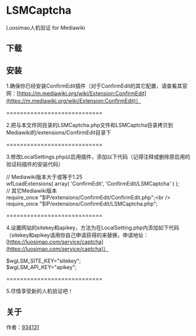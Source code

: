 # LSMCaptcha
Luosimao人机验证 for Mediawiki

## 下载

## 安装

1.确保你已经安装ConfirmEdit插件（对于ConfirmEdit的其它配置，请查看其官网：[https://m.mediawiki.org/wiki/Extension:ConfirmEdit](https://m.mediawiki.org/wiki/Extension:ConfirmEdit)）

============================

2.把与本文件同目录的LSMCaptcha.php文件和LSMCaptcha目录拷贝到Mediawiki的/extensions/ConfirmEdit目录下

============================

3.修改LocalSettings.php以启用插件，添加以下代码（记得注释或删除原启用的验证码插件的安装代码）

// Mediawiki版本大于或等于1.25<br />
wfLoadExtensions( array( 'ConfirmEdit', 'ConfirmEdit/LSMCaptcha' ) );<br />
// 其它Mediawiki版本<br />
require_once "$IP/extensions/ConfirmEdit/ConfirmEdit.php";<br />
require_once "$IP/extensions/ConfirmEdit/LSMCaptcha.php";

============================

4.设置网站的sitekey和apikey，方法为在LocalSetting.php内添加如下代码（sitekey和apikey请用你自己申请获得的来替换，申请地址：[https://luosimao.com/service/captcha](https://luosimao.com/service/captcha)）

$wgLSM_SITE_KEY="sitekey";<br />
$wgLSM_API_KEY="apikey";

============================

5.尽情享受新的人机验证吧！

## 关于
作者：[934131](http://won.cx/)
